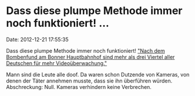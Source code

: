 Dass diese plumpe Methode immer noch funktioniert! \...
=======================================================

Date: 2012-12-21 17:55:35

Dass diese plumpe Methode immer noch funktioniert! [\"Nach dem
Bombenfund am Bonner Hauptbahnhof sind mehr als drei Viertel aller
Deutschen für mehr
Videoüberwachung.\"](http://www.morgenpost.de/politik/inland/article112166907/80-Prozent-der-Deutschen-fuer-mehr-Videoueberwachung.html)

Mann sind die Leute alle doof. Da waren schon Dutzende von Kameras, von
denen der Täter annehmen musste, dass sie ihn überführen würden.
Abschreckung: Null. Kameras verhindern keine Verbrechen.
